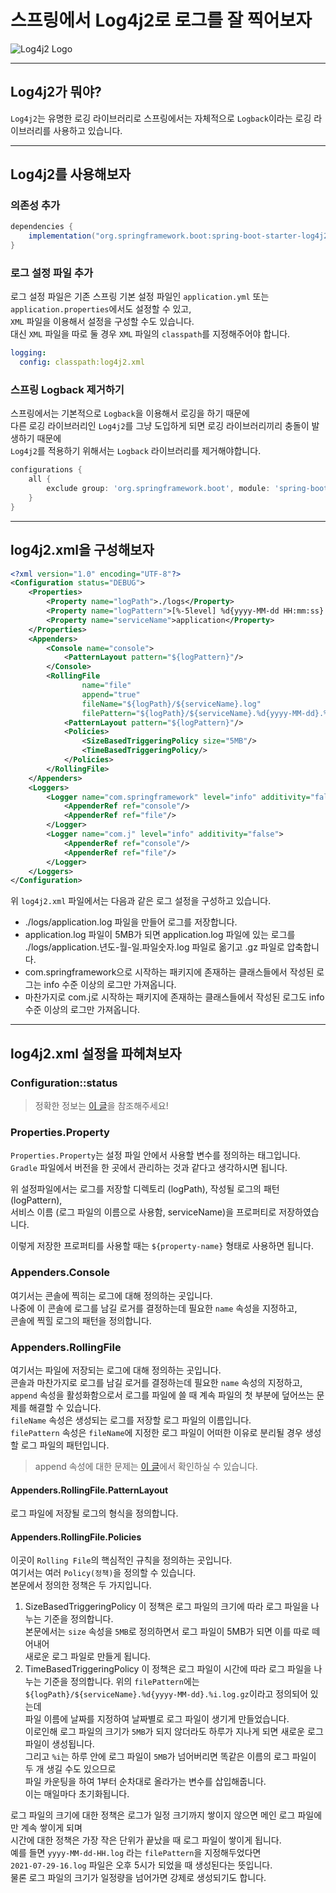 # 스프링에서 Log4j2로 로그를 잘 찍어보자
![Log4j2 Logo](https://user-images.githubusercontent.com/48639421/127439750-9ec533c9-dd2e-4f6e-8817-69d2ec18ad52.png)  

---

## Log4j2가 뭐야?
`Log4j2`는 유명한 로깅 라이브러리로 스프링에서는 자체적으로 `Logback`이라는 로깅 라이브러리를 사용하고 있습니다.  

---

## Log4j2를 사용해보자
### 의존성 추가
```build.gradle
dependencies {
    implementation("org.springframework.boot:spring-boot-starter-log4j2")
}
```

### 로그 설정 파일 추가
로그 설정 파일은 기존 스프링 기본 설정 파일인 `application.yml` 또는 `application.properties`에서도 설정할 수 있고,  
`XML` 파일을 이용해서 설정을 구성할 수도 있습니다.  
대신 `XML` 파일을 따로 둘 경우 `XML` 파일의 `classpath`를 지정해주어야 합니다.

```yml
logging:
  config: classpath:log4j2.xml
```

### 스프링 Logback 제거하기
스프링에서는 기본적으로 `Logback`을 이용해서 로깅을 하기 때문에  
다른 로깅 라이브러리인 `Log4j2`를 그냥 도입하게 되면 로깅 라이브러리끼리 충돌이 발생하기 때문에  
`Log4j2`를 적용하기 위해서는 `Logback` 라이브러리를 제거해야합니다.

```build.gradle
configurations {
    all {
        exclude group: 'org.springframework.boot', module: 'spring-boot-starter-logging'
    }
}
```

---

## log4j2.xml을 구성해보자
```xml
<?xml version="1.0" encoding="UTF-8"?>
<Configuration status="DEBUG">
    <Properties>
        <Property name="logPath">./logs</Property>
        <Property name="logPattern">[%-5level] %d{yyyy-MM-dd HH:mm:ss} [%t] %c{1} - %msg%n</Property>
        <Property name="serviceName">application</Property>
    </Properties>
    <Appenders>
        <Console name="console">
            <PatternLayout pattern="${logPattern}"/>
        </Console>
        <RollingFile
                name="file"
                append="true"
                fileName="${logPath}/${serviceName}.log"
                filePattern="${logPath}/${serviceName}.%d{yyyy-MM-dd}.%i.log.gz">
            <PatternLayout pattern="${logPattern}"/>
            <Policies>
                <SizeBasedTriggeringPolicy size="5MB"/>
                <TimeBasedTriggeringPolicy/>
            </Policies>
        </RollingFile>
    </Appenders>
    <Loggers>
        <Logger name="com.springframework" level="info" additivity="false">
            <AppenderRef ref="console"/>
            <AppenderRef ref="file"/>
        </Logger>
        <Logger name="com.j" level="info" additivity="false">
            <AppenderRef ref="console"/>
            <AppenderRef ref="file"/>
        </Logger>
    </Loggers>
</Configuration>
```
위 `log4j2.xml` 파일에서는 다음과 같은 로그 설정을 구성하고 있습니다.  
- ./logs/application.log 파일을 만들어 로그를 저장합니다.
- application.log 파일이 5MB가 되면 application.log 파일에 있는 로그를  
  ./logs/application.년도-월-일.파일숫자.log 파일로 옮기고 .gz 파일로 압축합니다.  
- com.springframework으로 시작하는 패키지에 존재하는 클래스들에서 작성된 로그는 info 수준 이상의 로그만 가져옵니다.
- 마찬가지로 com.j로 시작하는 패키지에 존재하는 클래스들에서 작성된 로그도 info 수준 이상의 로그만 가져옵니다.  

---

## log4j2.xml 설정을 파헤쳐보자

### Configuration::status

> 정확한 정보는 [이 글](https://stackoverflow.com/questions/21065854/what-does-status-mean-in-log4j2-configuration)을 참조해주세요!

### Properties.Property
`Properties.Property`는 설정 파일 안에서 사용할 변수를 정의하는 태그입니다.  
`Gradle` 파일에서 버전을 한 곳에서 관리하는 것과 같다고 생각하시면 됩니다.  

위 설정파일에서는 로그를 저장할 디렉토리 (logPath), 작성될 로그의 패턴 (logPattern),  
서비스 이름 (로그 파일의 이름으로 사용함, serviceName)을 프로퍼티로 저장하였습니다.  

이렇게 저장한 프로퍼티를 사용할 때는 `${property-name}` 형태로 사용하면 됩니다.

### Appenders.Console
여기서는 콘솔에 찍히는 로그에 대해 정의하는 곳입니다.  
나중에 이 콘솔에 로그를 남길 로거를 결정하는데 필요한 `name` 속성을 지정하고,  
콘솔에 찍힐 로그의 패턴을 정의합니다.  

### Appenders.RollingFile
여기서는 파일에 저장되는 로그에 대해 정의하는 곳입니다.  
콘솔과 마찬가지로 로그를 남길 로거를 결정하는데 필요한 `name` 속성의 지정하고,  
`append` 속성을 활성화함으로서 로그를 파일에 쓸 때 계속 파일의 첫 부분에 덮어쓰는 문제를 해결할 수 있습니다.  
`fileName` 속성은 생성되는 로그를 저장할 로그 파일의 이름입니다.  
`filePattern` 속성은 `fileName`에 지정한 로그 파일이 어떠한 이유로 분리될 경우 생성할 로그 파일의 패턴입니다.  

> append 속성에 대한 문제는 [이 글](https://stackoverflow.com/questions/54592406/log4j2-rollingfile-appender)에서 확인하실 수 있습니다.  

#### Appenders.RollingFile.PatternLayout
로그 파일에 저장될 로그의 형식을 정의합니다.    

#### Appenders.RollingFile.Policies
이곳이 `Rolling File`의 핵심적인 규칙을 정의하는 곳입니다.  
여기서는 여러 `Policy(정책)`을 정의할 수 있습니다.  
본문에서 정의한 정책은 두 가지입니다.  

1. SizeBasedTriggeringPolicy
   이 정책은 로그 파일의 크기에 따라 로그 파일을 나누는 기준을 정의합니다.  
   본문에서는 `size` 속성을 `5MB`로 정의하면서 로그 파일이 5MB가 되면 이를 따로 떼어내어  
   새로운 로그 파일로 만들게 됩니다.  
2. TimeBasedTriggeringPolicy
   이 정책은 로그 파일이 시간에 따라 로그 파일을 나누는 기준을 정의합니다.
   위의 `filePattern`에는 `${logPath}/${serviceName}.%d{yyyy-MM-dd}.%i.log.gz`이라고 정의되어 있는데  
   파일 이름에 날짜를 지정하여 날짜별로 로그 파일이 생기게 만들었습니다.  
   이로인해 로그 파일의 크기가 `5MB`가 되지 않더라도 하루가 지나게 되면 새로운 로그 파일이 생성됩니다.  
   그리고 `%i`는 하루 안에 로그 파일이 `5MB`가 넘어버리면 똑같은 이름의 로그 파일이 두 개 생길 수도 있으므로  
   파일 카운팅을 하여 1부터 순차대로 올라가는 변수를 삽입해줍니다.  
   이는 매일마다 초기화됩니다.  
   
로그 파일의 크기에 대한 정책은 로그가 일정 크기까지 쌓이지 않으면 메인 로그 파일에만 계속 쌓이게 되며  
시간에 대한 정책은 가장 작은 단위가 끝났을 때 로그 파일이 쌓이게 됩니다.  
예를 들면 `yyyy-MM-dd-HH.log` 라는 `filePattern`을 지정해두었다면  
`2021-07-29-16.log` 파일은 오후 5시가 되었을 때 생성된다는 뜻입니다.  
물론 로그 파일의 크기가 일정량을 넘어가면 강제로 생성되기도 합니다.  
